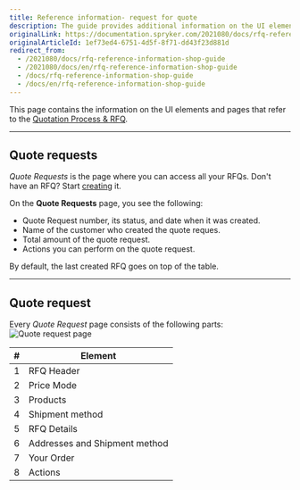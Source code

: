 ```yaml
---
title: Reference information- request for quote
description: The guide provides additional information on the UI elements you see on the Quote Requests pages.
originalLink: https://documentation.spryker.com/2021080/docs/rfq-reference-information-shop-guide
originalArticleId: 1ef73ed4-6751-4d5f-8f71-dd43f23d881d
redirect_from:
  - /2021080/docs/rfq-reference-information-shop-guide
  - /2021080/docs/en/rfq-reference-information-shop-guide
  - /docs/rfq-reference-information-shop-guide
  - /docs/en/rfq-reference-information-shop-guide
---
```


This page contains the information on the UI elements and pages that refer to the [Quotation Process & RFQ](/docs/scos/user/features/{{page.version}}/quotation-process/quotation-process.html).
***
## Quote requests
*Quote Requests* is the page where you can access all your RFQs. Don't have an RFQ? Start [creating](https://documentation.spryker.com/2021080/docs/quotation-process-rfq-feature-overview#quotation-process---rfq-on-the-storefront) it.

On the **Quote Requests** page, you see the following:

* Quote Request number, its status, and date when it was created.
* Name of the customer who created the quote reques.
* Total amount of the quote request.
* Actions you can perform on the quote request.

By default, the last created RFQ goes on top of the table.
***
## Quote request

Every *Quote Request* page consists of the following parts:
![Quote request page](https://spryker.s3.eu-central-1.amazonaws.com/docs/User+Guides/Shop+User+Guides/RFQ/Shop+Guide+-+Request+for+Quote:+Reference+Information/create-rfq.png) 

| # | Element |
|---|---|
| 1 | RFQ Header |
| 2 | Price Mode |
| 3 | Products | 
| 4 | Shipment method  |
| 5 | RFQ Details | 
| 6 | Addresses and Shipment method | 
| 7 | Your Order | 
| 8 | Actions |

<!-- Last review date: Aug 1, 2019 -->
